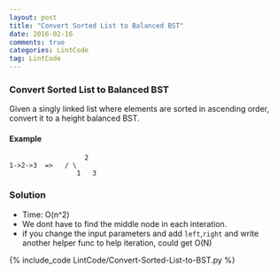```yaml
---
layout: post
title: "Convert Sorted List to Balanced BST"
date: 2016-02-16
comments: true
categories: LintCode
tag: LintCode
---
```




### Convert Sorted List to Balanced BST

Given a singly linked list where elements are sorted in ascending order, convert it to a height balanced BST.

#### Example
```
                   2
1->2->3  =>   / \
                 1   3

```
<!--more-->
### Solution
* Time: O(n^2)
* We dont have to find the middle node in each interation.
* if you change the input parameters and add `left`,`right` and write another helper func to help iteration, could get O(N)

{% include_code LintCode/Convert-Sorted-List-to-BST.py %}
